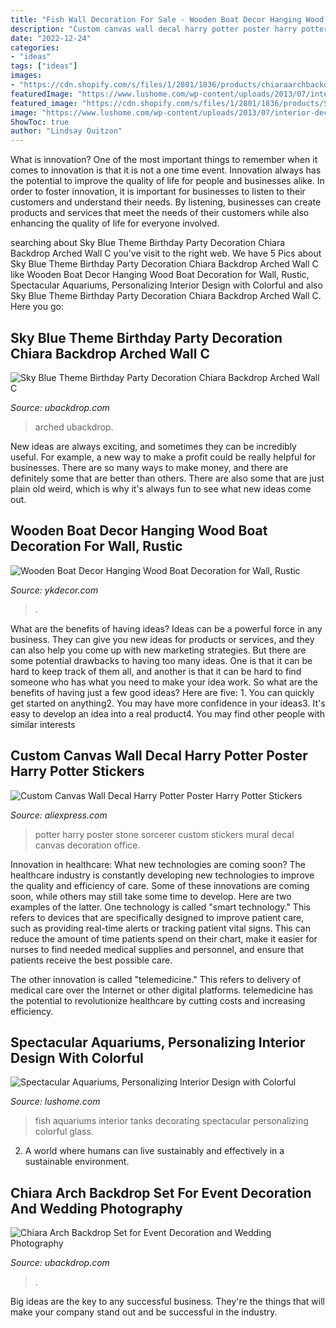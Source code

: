```yaml
---
title: "Fish Wall Decoration For Sale - Wooden Boat Decor Hanging Wood Boat Decoration For Wall, Rustic"
description: "Custom canvas wall decal harry potter poster harry potter stickers"
date: "2022-12-24"
categories:
- "ideas"
tags: ["ideas"]
images:
- "https://cdn.shopify.com/s/files/1/2801/1836/products/chiaraarchbackdropwallsetforweddingphotography_1_1200x1200.jpg?v=1622712200"
featuredImage: "https://www.lushome.com/wp-content/uploads/2013/07/interior-decorating-aquariums-feng-shui-homes-9.jpg"
featured_image: "https://cdn.shopify.com/s/files/1/2801/1836/products/SkyBluebabyshowerDecorationChiaraBackdropArchedWallCovers_1200x1200.jpg?v=1618391754"
image: "https://www.lushome.com/wp-content/uploads/2013/07/interior-decorating-aquariums-feng-shui-homes-9.jpg"
ShowToc: true
author: "Lindsay Quitzon"
---
```



What is innovation?
One of the most important things to remember when it comes to innovation is that it is not a one time event. Innovation always has the potential to improve the quality of life for people and businesses alike. In order to foster innovation, it is important for businesses to listen to their customers and understand their needs. By listening, businesses can create products and services that meet the needs of their customers while also enhancing the quality of life for everyone involved.

	

		
searching about Sky Blue Theme Birthday Party Decoration Chiara Backdrop Arched Wall C you've visit to the right web. We have 5 Pics about Sky Blue Theme Birthday Party Decoration Chiara Backdrop Arched Wall C like Wooden Boat Decor Hanging Wood Boat Decoration for Wall, Rustic, Spectacular Aquariums, Personalizing Interior Design with Colorful and also Sky Blue Theme Birthday Party Decoration Chiara Backdrop Arched Wall C. Here you go:
		
    
## Sky Blue Theme Birthday Party Decoration Chiara Backdrop Arched Wall C

<img loading=lazy src="https://cdn.shopify.com/s/files/1/2801/1836/products/SkyBluebabyshowerDecorationChiaraBackdropArchedWallCovers_1200x1200.jpg?v=1618391754" onerror="this.onerror=null;this.src='https://tse4.mm.bing.net/th?id=OIP.VWYhADIeS_2JTha3_qGQogHaHa&amp;pid=15.1';" alt="Sky Blue Theme Birthday Party Decoration Chiara Backdrop Arched Wall C">

_Source: ubackdrop.com_

>arched ubackdrop. 

	

New ideas are always exciting, and sometimes they can be incredibly useful. For example, a new way to make a profit could be really helpful for businesses. There are so many ways to make money, and there are definitely some that are better than others. There are also some that are just plain old weird, which is why it's always fun to see what new ideas come out.

    
## Wooden Boat Decor Hanging Wood Boat Decoration For Wall, Rustic

<img loading=lazy src="https://ykdecor.com/wp-content/uploads/2021/02/22353.jpg" onerror="this.onerror=null;this.src='https://tse3.mm.bing.net/th?id=OIP.5qX5f4duIOnGWYKr_iGFtwHaLH&amp;pid=15.1';" alt="Wooden Boat Decor Hanging Wood Boat Decoration for Wall, Rustic">

_Source: ykdecor.com_

>. 

	

What are the benefits of having ideas?
Ideas can be a powerful force in any business. They can give you new ideas for products or services, and they can also help you come up with new marketing strategies. But there are some potential drawbacks to having too many ideas. One is that it can be hard to keep track of them all, and another is that it can be hard to find someone who has what you need to make your idea work. So what are the benefits of having just a few good ideas? Here are five: 1. You can quickly get started on anything2. You may have more confidence in your ideas3. It's easy to develop an idea into a real product4. You may find other people with similar interests
    
## Custom Canvas Wall Decal Harry Potter Poster Harry Potter Stickers

<img loading=lazy src="https://ae01.alicdn.com/kf/HTB1QVjjFQSWBuNjSszdq6zeSpXas/Custom-Canvas-Wall-Decal-Harry-Potter-Poster-Harry-Potter-Stickers-Mural-The-Sorcerer-s-Stone-Wallpaper.jpg" onerror="this.onerror=null;this.src='https://tse4.mm.bing.net/th?id=OIP.HqVFFWO2E6kKnJgSC4fjLAHaKu&amp;pid=15.1';" alt="Custom Canvas Wall Decal Harry Potter Poster Harry Potter Stickers">

_Source: aliexpress.com_

>potter harry poster stone sorcerer custom stickers mural decal canvas decoration office. 

	

Innovation in healthcare: What new technologies are coming soon?
The healthcare industry is constantly developing new technologies to improve the quality and efficiency of care. Some of these innovations are coming soon, while others may still take some time to develop. Here are two examples of the latter. 
One technology is called "smart technology." This refers to devices that are specifically designed to improve patient care, such as providing real-time alerts or tracking patient vital signs. This can reduce the amount of time patients spend on their chart, make it easier for nurses to find needed medical supplies and personnel, and ensure that patients receive the best possible care. 

The other innovation is called "telemedicine." This refers to delivery of medical care over the Internet or other digital platforms. telemedicine has the potential to revolutionize healthcare by cutting costs and increasing efficiency.

    
## Spectacular Aquariums, Personalizing Interior Design With Colorful

<img loading=lazy src="https://www.lushome.com/wp-content/uploads/2013/07/interior-decorating-aquariums-feng-shui-homes-9.jpg" onerror="this.onerror=null;this.src='https://tse4.mm.bing.net/th?id=OIP.8yPcfeIczwjbtsHrAHrqNwHaEn&amp;pid=15.1';" alt="Spectacular Aquariums, Personalizing Interior Design with Colorful">

_Source: lushome.com_

>fish aquariums interior tanks decorating spectacular personalizing colorful glass. 

	

2. A world where humans can live sustainably and effectively in a sustainable environment. 

    
## Chiara Arch Backdrop Set For Event Decoration And Wedding Photography

<img loading=lazy src="https://cdn.shopify.com/s/files/1/2801/1836/products/chiaraarchbackdropwallsetforweddingphotography_1_1200x1200.jpg?v=1622712200" onerror="this.onerror=null;this.src='https://tse1.mm.bing.net/th?id=OIP.5UVBbumvsiB8q7WJGHV_fwHaHa&amp;pid=15.1';" alt="Chiara Arch Backdrop Set for Event Decoration and Wedding Photography">

_Source: ubackdrop.com_

>. 

	

Big ideas are the key to any successful business. They're the things that will make your company stand out and be successful in the industry.

